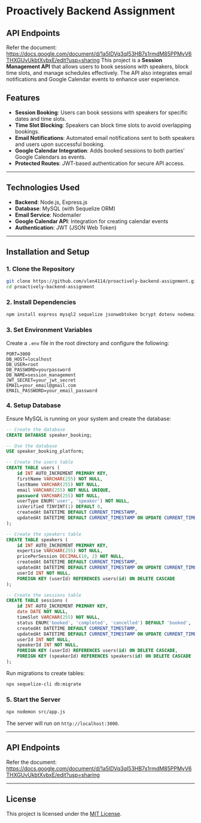 # Proactively Backend Assignment
## API Endpoints
Refer the document: https://docs.google.com/document/d/1a5IDVq3qI53HB7s1rmdM85PPMyV6THXGUvUkbtXvbxE/edit?usp=sharing
This project is a **Session Management API** that allows users to book sessions with speakers, block time slots, and manage schedules effectively. The API also integrates email notifications and Google Calendar events to enhance user experience.

## Features

- **Session Booking**: Users can book sessions with speakers for specific dates and time slots.
- **Time Slot Blocking**: Speakers can block time slots to avoid overlapping bookings.
- **Email Notifications**: Automated email notifications sent to both speakers and users upon successful booking.
- **Google Calendar Integration**: Adds booked sessions to both parties' Google Calendars as events.
- **Protected Routes**: JWT-based authentication for secure API access.

---

## Technologies Used

- **Backend**: Node.js, Express.js
- **Database**: MySQL (with Sequelize ORM)
- **Email Service**: Nodemailer
- **Google Calendar API**: Integration for creating calendar events
- **Authentication**: JWT (JSON Web Token)

---

## Installation and Setup

### 1. Clone the Repository
```bash
git clone https://github.com/vlen4114/proactively-backend-assignment.git
cd proactively-backend-assignment
```

### 2. Install Dependencies
```bash
npm install express mysql2 sequelize jsonwebtoken bcrypt dotenv nodemailer googleapis

```

### 3. Set Environment Variables
Create a `.env` file in the root directory and configure the following:
```env
PORT=3000
DB_HOST=localhost
DB_USER=root
DB_PASSWORD=yourpassword
DB_NAME=session_management
JWT_SECRET=your_jwt_secret
EMAIL=your_email@gmail.com
EMAIL_PASSWORD=your_email_password
```

### 4. Setup Database
Ensure MySQL is running on your system and create the database:
```sql
-- Create the database
CREATE DATABASE speaker_booking;

-- Use the database
USE speaker_booking_platform;

-- Create the users table
CREATE TABLE users (
    id INT AUTO_INCREMENT PRIMARY KEY,
    firstName VARCHAR(255) NOT NULL,
    lastName VARCHAR(255) NOT NULL,
    email VARCHAR(255) NOT NULL UNIQUE,
    password VARCHAR(255) NOT NULL,
    userType ENUM('user', 'speaker') NOT NULL,
    isVerified TINYINT(1) DEFAULT 0,
    createdAt DATETIME DEFAULT CURRENT_TIMESTAMP,
    updatedAt DATETIME DEFAULT CURRENT_TIMESTAMP ON UPDATE CURRENT_TIMESTAMP
);

-- Create the speakers table
CREATE TABLE speakers (
    id INT AUTO_INCREMENT PRIMARY KEY,
    expertise VARCHAR(255) NOT NULL,
    pricePerSession DECIMAL(10, 2) NOT NULL,
    createdAt DATETIME DEFAULT CURRENT_TIMESTAMP,
    updatedAt DATETIME DEFAULT CURRENT_TIMESTAMP ON UPDATE CURRENT_TIMESTAMP,
    userId INT NOT NULL,
    FOREIGN KEY (userId) REFERENCES users(id) ON DELETE CASCADE
);

-- Create the sessions table
CREATE TABLE sessions (
    id INT AUTO_INCREMENT PRIMARY KEY,
    date DATE NOT NULL,
    timeSlot VARCHAR(255) NOT NULL,
    status ENUM('booked', 'completed', 'cancelled') DEFAULT 'booked',
    createdAt DATETIME DEFAULT CURRENT_TIMESTAMP,
    updatedAt DATETIME DEFAULT CURRENT_TIMESTAMP ON UPDATE CURRENT_TIMESTAMP,
    userId INT NOT NULL,
    speakerId INT NOT NULL,
    FOREIGN KEY (userId) REFERENCES users(id) ON DELETE CASCADE,
    FOREIGN KEY (speakerId) REFERENCES speakers(id) ON DELETE CASCADE
);

```
Run migrations to create tables:
```bash
npx sequelize-cli db:migrate
```

### 5. Start the Server
```bash
npx nodemon src/app.js
```
The server will run on `http://localhost:3000`.

---

## API Endpoints
Refer the document: https://docs.google.com/document/d/1a5IDVq3qI53HB7s1rmdM85PPMyV6THXGUvUkbtXvbxE/edit?usp=sharing

---

## License

This project is licensed under the [MIT License](LICENSE).
